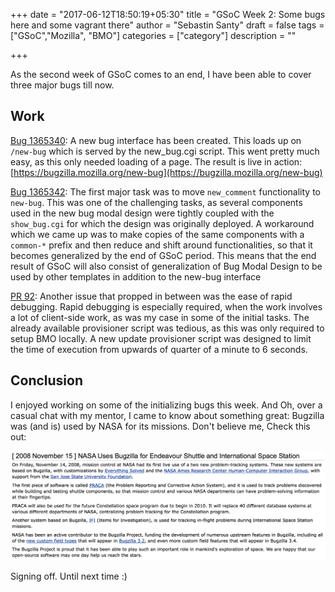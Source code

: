 +++
date = "2017-06-12T18:50:19+05:30"
title = "GSoC Week 2: Some bugs here and some vagrant there"
author = "Sebastin Santy"
draft = false
tags = ["GSoC","Mozilla", "BMO"]
categories = ["category"]
description = ""

+++

As the second week of GSoC comes to an end, I have been able to cover three major bugs till now.

## Work

[Bug 1365340](https://bugzilla.mozilla.org/show_bug.cgi?id=1365340): A new bug interface has been created. This loads up on `/new-bug` which is served by the new_bug.cgi script. This went pretty much easy, as this only needed loading of a page. The result is live in action: [https://bugzilla.mozilla.org/new-bug](https://bugzilla.mozilla.org/new-bug)

[Bug 1365342](https://bugzilla.mozilla.org/show_bug.cgi?id=1365342): The first major task was to move `new_comment` functionality to `new-bug`. This was one of the challenging tasks, as several components used in the new bug modal design were tightly coupled with the `show_bug.cgi` for which the design was originally deployed. A workaround which we came up was to make copies of the same components with a `common-*` prefix and then reduce and shift around functionalities, so that it becomes generalized by the end of GSoC period. This means that the end result of GSoC will also consist of generalization of Bug Modal Design to be used by other templates in addition to the new-bug interface

[PR 92](https://github.com/mozilla-bteam/bmo/pull/92): Another issue that propped in between was the ease of rapid debugging. Rapid debugging is especially required, when the work involves a lot of client-side work, as was my case in some of the initial tasks. The already available provisioner script was tedious, as this was only required to setup BMO locally. A new update provisioner script was designed to limit the time of execution from upwards of quarter of a minute to 6 seconds.

## Conclusion

I enjoyed working on some of the initializing bugs this week. And Oh, over a casual chat with my mentor, I came to know about something great: Bugzilla was (and is) used by NASA for its missions. Don't believe me, Check this out: 

![Example image](/static/bugzilla_nasa.png)

Signing off. Until next time :)
